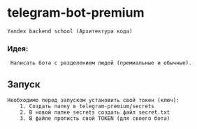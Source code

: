 # telegram-bot-premium
    Yandex backend school (Архитектура кода)

### Идея:
     Написать бота с разделением людей (премиальные и обычные).

## Запуск
    Необходимо перед запуском установить свой токен (ключ):
        1. Создать папку в telegram-premium/secrets
        2. В новой папке secrets создать файл secret.txt
        3. В файле прописть свой TOKEN (для своего бота) 
